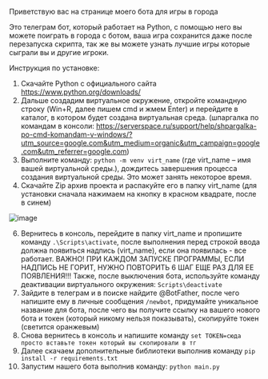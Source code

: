 Приветствую вас на странице моего бота для игры в города

Это телеграм бот, который работает на Python, с помощью него вы можете поиграть в города с ботом, ваша игра сохранится даже после перезапуска скрипта, так же вы можете узнать лучшие игры которые сыграли вы и другие игроки.


Инструкция по установке:

1. Скачайте Python с официального сайта https://www.python.org/downloads/ 
2. Дальше создадим виртуальное окружение, откройте командную строку (Win+R, далее пишем cmd и жмем Enter) и перейдите в каталог, в котором будет создана виртуальная среда. (шпаргалка по командам в консоли: https://serverspace.ru/support/help/shpargalka-po-cmd-komandam-v-windows/?utm_source=google.com&utm_medium=organic&utm_campaign=google.com&utm_referrer=google.com)
3. Выполните команду: `python -m venv virt_name` (где virt_name – имя вашей виртуальной среды.), дождитесь завершения процесса создания виртуальной среды. Это может занять некоторое время.
4. Скачайте Zip архив проекта и распакуйте его в папку virt_name (для установки сначала нажимаем на кнопку в красном квадрате, после в синем)

![image](https://github.com/user-attachments/assets/cc7f4a50-70c0-48e3-a8d9-4c727a4b8199)

6. Вернитесь в консоль, перейдите в папку virt_name и пропишите команду `.\Scripts\activate`, после выполнения перед строкой ввода должна появиться надпись (virt_name), если она появилась - все работает. ВАЖНО! ПРИ КАЖДОМ ЗАПУСКЕ ПРОГРАММЫ, ЕСЛИ НАДПИСЬ НЕ ГОРИТ, НУЖНО ПОВТОРИТЬ 6 ШАГ ЕЩЕ РАЗ ДЛЯ ЕЕ ПОЯВЛЕНИЯ!!! Также, после выключения бота, используйте команду деактивации виртуального окружения: `Scripts\deactivate`
7. Зайдите в телеграм и в поиске найдите @BotFather, после чего напишите ему в личные сообщения `/newbot`, придумайте уникальное название для бота, после чего вы получите ссылку на вашего нового бота и токен (который никому нельзя показывать), скопируйте токен (светится оранжевым)
8. Снова вернитесь в консоль и напишите команду `set TOKEN=сюда просто вставьте токен который вы скопировали в тг`
9. Далее скачаем дополнительные библиотеки выполнив команду `pip install -r requirements.txt`
10. Запустим нашего бота выполнив команду: `python main.py`
